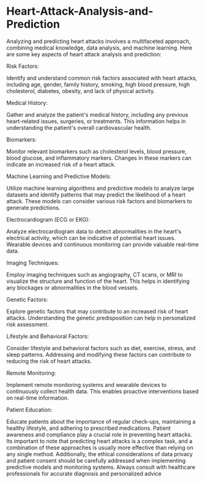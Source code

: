 # Heart-Attack-Analysis-and-Prediction

Analyzing and predicting heart attacks involves a multifaceted approach, combining medical knowledge, data analysis, and machine learning. Here are some key aspects of heart attack analysis and prediction:

Risk Factors:

Identify and understand common risk factors associated with heart attacks, including age, gender, family history, smoking, high blood pressure, high cholesterol, diabetes, obesity, and lack of physical activity.

Medical History:

Gather and analyze the patient's medical history, including any previous heart-related issues, surgeries, or treatments. This information helps in understanding the patient's overall cardiovascular health.

Biomarkers:

Monitor relevant biomarkers such as cholesterol levels, blood pressure, blood glucose, and inflammatory markers. Changes in these markers can indicate an increased risk of a heart attack.

Machine Learning and Predictive Models:

Utilize machine learning algorithms and predictive models to analyze large datasets and identify patterns that may predict the likelihood of a heart attack. These models can consider various risk factors and biomarkers to generate predictions.

Electrocardiogram (ECG or EKG):

Analyze electrocardiogram data to detect abnormalities in the heart's electrical activity, which can be indicative of potential heart issues. Wearable devices and continuous monitoring can provide valuable real-time data.

Imaging Techniques:

Employ imaging techniques such as angiography, CT scans, or MRI to visualize the structure and function of the heart. This helps in identifying any blockages or abnormalities in the blood vessels.

Genetic Factors:

Explore genetic factors that may contribute to an increased risk of heart attacks. Understanding the genetic predisposition can help in personalized risk assessment.

Lifestyle and Behavioral Factors:

Consider lifestyle and behavioral factors such as diet, exercise, stress, and sleep patterns. Addressing and modifying these factors can contribute to reducing the risk of heart attacks.

Remote Monitoring:

Implement remote monitoring systems and wearable devices to continuously collect health data. This enables proactive interventions based on real-time information.

Patient Education:

Educate patients about the importance of regular check-ups, maintaining a healthy lifestyle, and adhering to prescribed medications. Patient awareness and compliance play a crucial role in preventing heart attacks.
Its important to note that predicting heart attacks is a complex task, and a combination of these approaches is usually more effective than relying on any single method. Additionally, the ethical considerations of data privacy and patient consent should be carefully addressed when implementing predictive models and monitoring systems. Always consult with healthcare professionals for accurate diagnosis and personalized advice
